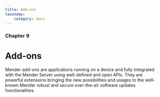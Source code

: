 ```yaml
---
title: Add-ons
taxonomy:
    category: docs
---
```


### Chapter 9

# Add-ons

Mender _add-ons_ are applications running on a device and fully integrated
with the Mender Server using well-defined and open APIs. They are powerful extensions
bringing the new possibilities and usages to the well-known Mender
robust and secure over-the-air software updates functionalities.
